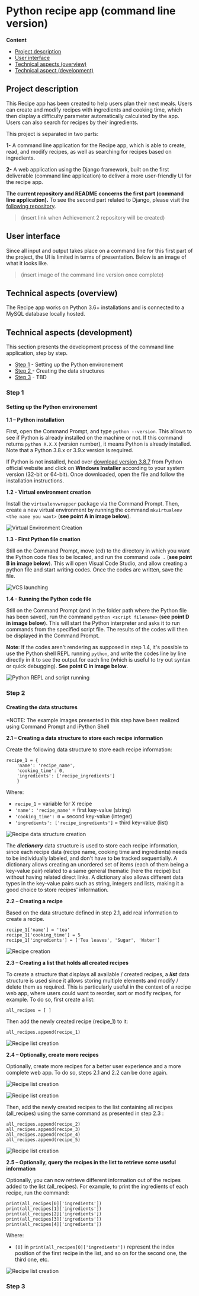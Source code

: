 # Python recipe app (command line version)

**Content**

- [Project description](#project-description)
- [User interface](#user-interface)
- [Technical aspects (overview)](#technical-aspects-overview)
- [Technical aspect (development)](#technical-aspects-development)


## Project description

This Recipe app has been created to help users plan their next meals. Users can create and modify recipes with ingredients and cooking time, which then display a difficulty parameter automatically calculated by the app. Users can also search for recipes by their ingredients.

This project is separated in two parts: 

**1-** A command line application for the Recipe app, which is able to create, read, and modify recipes, as well as searching for recipes based on ingredients.

**2-** A web application using the Django framework, built on the first deliverable (command line application) to deliver a more user-friendly UI for the recipe app. 

**The current repository and README concerns the first part (command line application).** To see the second part related to Django, please visit the [following repository](placeholer). 

> (insert link when Achievement 2 repository will be created)

## User interface

Since all input and output takes place on a command line for this first part of the project, the UI is limited in terms of presentation. Below is an image of what it looks like.

> (insert image of the command line version once complete)

  
## Technical aspects (overview)

The Recipe app works on Python 3.6+ installations and is connected to a MySQL database locally hosted.


## Technical aspects (development)

This section presents the development process of the command line application, step by step.

- [Step 1](#step-1)  - Setting up the Python environement
- [Step 2 ](#step-2) - Creating the data structures
- [Step 3](#step-3) - TBD

### Step 1 

#### Setting up the Python environement

**1.1 – Python installation**

First, open the Command Prompt, and type `python --version`. This allows to see if Python is already installed on the machine or not. If this command returns `python X.X.X` (version number), it means Python is already installed.  Note that a Python 3.8.x or 3.9.x version is required.

If Python is not installed, head over  [download version 3.8.7](https://www.python.org/downloads/release/python-387/) from Python official website and click on **Windows Installer** according to your system version (32-bit or 64-bit). Once downloaded, open the file and follow the installation instructions. 

**1.2 - Virtual environment creation**

Install the `virtualenvwrapper` package via the Command Prompt. Then,  create a new virtual environment by running the command `mkvirtualenv <the name you want>` (**see point A in image below**).

![Virtual Environment Creation](https://github.com/AlexaCai/recipe-app-cli/blob/main/1.1/1%20-%20Virtual%20env.%20creation%20and%20VSC%20launching.png?raw=true)

**1.3 - First Python file creation** 

Still on the Command Prompt, move (cd) to the directory in which you want the Python code files to be located, and run the command `code .` (**see point B in image below**). This will open Visual Code Studio, and allow creating a python file and start writing codes. Once the codes are written, save the file.

![VCS launching](https://github.com/AlexaCai/recipe-app-cli/blob/main/1.1/1%20-%20Virtual%20env.%20creation%20and%20VSC%20launching.png?raw=true)


**1.4 - Running the Python code file**

Still on the Command Prompt (and in the folder path where the Python file  has been saved), run the command `python <script filename>` (**see point D in image below**). This will start the Python interpreter and asks it to run commands from the specified script file. The results of the codes will then be displayed in the Command Prompt.

**Note**: If the codes aren't rendering as supposed in step 1.4, it's possible to use the Python shell REPL running `python`, and write the codes line by line directly in it to see the output for each line (which is useful to try out syntax or quick debugging). **See point C in image below**.

![Python REPL and script running](https://github.com/AlexaCai/recipe-app-cli/blob/main/1.1/2%20-%20REPL%20testing%20and%20script%20running.png?raw=true)

### Step 2 

#### Creating the data structures 
*NOTE: The example images presented in this step have been realized using Command Prompt and iPython Shell

**2.1 – Creating a data structure to store each recipe information**

Create the following data structure to store each recipe information:

    recipe_1 = {
	    'name': 'recipe_name', 
	    'cooking_time': 0, 
		'ingredients': ['recipe_ingredients']
		}
Where:

- `recipe_1` = variable for X recipe
- `'name': 'recipe_name'` = first key-value (string)
- `'cooking_time': 0` = second key-value (integer)
- `'ingredients': ['recipe_ingredients']` = third key-value (list)

![Recipe data structure creation](https://github.com/AlexaCai/recipe-app-cli/blob/working-branch/1.2/2%20-data%20structure%20for%20recipes.png?raw=true)

The ***dictionary*** data structure is used to store each recipe information, since each recipe data (recipe name, cooking time and ingredients) needs to be individually labeled, and don't have to be tracked sequentially. A dictionary allows creating an unordered set of items (each of them being a key-value pair) related to a same general thematic (here the recipe) but without having related direct links. A dictionary also allows different data types in the key-value pairs such as string, integers and lists, making it a good choice to store recipes' information.

**2.2 – Creating a recipe**

Based on the data structure defined in step 2.1, add real information to create a recipe.

    recipe_1['name'] = 'tea'
    recipe_1['cooking_time'] = 5
    recipe_1['ingredients'] = ['Tea leaves', 'Sugar', 'Water']

![Recipe creation](https://github.com/AlexaCai/recipe-app-cli/blob/working-branch/1.2/3%20-%20first%20recipe%20creation%20.png?raw=true)

**2.3 – Creating a list that holds all created recipes**

To create a structure that displays all available / created recipes, a ***list*** data structure is used since it allows storing multiple elements and modify / delete them as required. This is particularly useful in the context of a recipe web app, where users could want to reorder, sort or modify recipes, for example. To do so, first create a list:

    all_recipes = [ ]

Then add the newly created recipe (recipe_1) to it:

    all_recipes.append(recipe_1)

![Recipe list creation](https://github.com/AlexaCai/recipe-app-cli/blob/working-branch/1.2/4%20-%20recipe%20list%20creation.png?raw=true)

**2.4 – Optionally, create more recipes**

Optionally, create more recipes for a better user experience and a more complete web app. To do so, steps 2.1 and 2.2 can be done again.

![Recipe list creation](https://github.com/AlexaCai/recipe-app-cli/blob/working-branch/1.2/5-%201additional%20recipes%20addition.png?raw=true)

![Recipe list creation](https://github.com/AlexaCai/recipe-app-cli/blob/working-branch/1.2/5-%202additional%20recipes%20addition.png?raw=true)
<br>

Then, add the newly created recipes to the list containing all recipes (all_recipes) using the same command as presented in step 2.3 :

    all_recipes.append(recipe_2)
    all_recipes.append(recipe_3)
    all_recipes.append(recipe_4)
    all_recipes.append(recipe_5)

![Recipe list creation](https://github.com/AlexaCai/recipe-app-cli/blob/working-branch/1.2/6%20-%20populating%20recipe%20list%20with%20additional%20recipes.png?raw=true)

**2.5 – Optionally, query the recipes in the list to retrieve some useful information**

Optionally, you can now retrieve different information out of the recipes added to the list (all_recipes). For example, to print the ingredients of each recipe, run the command:

    print(all_recipes[0]['ingredients'])
    print(all_recipes[1]['ingredients'])
    print(all_recipes[2]['ingredients'])
    print(all_recipes[3]['ingredients'])
    print(all_recipes[4]['ingredients'])

Where:
- `[0]` in `print(all_recipes[0]['ingredients'])` represent the index position of the first recipe in the list, and so on for the second one, the third one, etc.

![Recipe list creation](https://github.com/AlexaCai/recipe-app-cli/blob/working-branch/1.2/8%20-%20printing%20ingredients%20for%20each%20recipe%20in%20recipe%20list.png?raw=true)

### Step 3